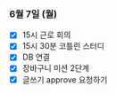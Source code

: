 ### 6월 7일 (월)
- [x] 15시 근로 회의
- [x] 15시 30분 코틀린 스터디
- [x] DB 연결
- [x] 장바구니 미션 2단계
- [x] 글쓰기 approve 요청하기
